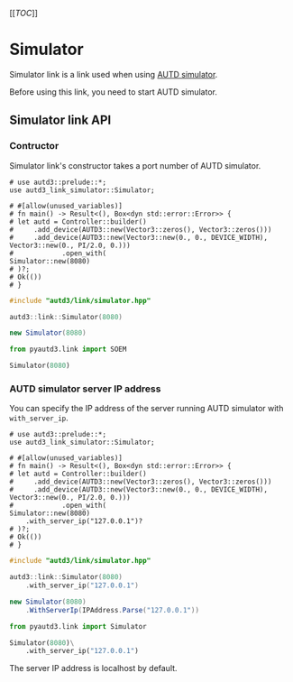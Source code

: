 [[_TOC_]]

# Simulator

Simulator link is a link used when using [AUTD simulator](../../Simulator/simulator.md).

Before using this link, you need to start AUTD simulator.

## Simulator link API

### Contructor

Simulator link's constructor takes a port number of AUTD simulator.

```rust,should_panic
# use autd3::prelude::*;
use autd3_link_simulator::Simulator;

# #[allow(unused_variables)]
# fn main() -> Result<(), Box<dyn std::error::Error>> {
# let autd = Controller::builder()
#     .add_device(AUTD3::new(Vector3::zeros(), Vector3::zeros()))
#     .add_device(AUTD3::new(Vector3::new(0., 0., DEVICE_WIDTH), Vector3::new(0., PI/2.0, 0.)))
#            .open_with(
Simulator::new(8080)
# )?;
# Ok(())
# }
```

```cpp
#include "autd3/link/simulator.hpp"

autd3::link::Simulator(8080)
```

```cs
new Simulator(8080)
```

```python
from pyautd3.link import SOEM

Simulator(8080)
```

### AUTD simulator server IP address

You can specify the IP address of the server running AUTD simulator with `with_server_ip`.

```rust,should_panic
# use autd3::prelude::*;
use autd3_link_simulator::Simulator;

# #[allow(unused_variables)]
# fn main() -> Result<(), Box<dyn std::error::Error>> {
# let autd = Controller::builder()
#     .add_device(AUTD3::new(Vector3::zeros(), Vector3::zeros()))
#     .add_device(AUTD3::new(Vector3::new(0., 0., DEVICE_WIDTH), Vector3::new(0., PI/2.0, 0.)))
#            .open_with(
Simulator::new(8080)
    .with_server_ip("127.0.0.1")?
# )?;
# Ok(())
# }
```

```cpp
#include "autd3/link/simulator.hpp"

autd3::link::Simulator(8080)
    .with_server_ip("127.0.0.1")
```

```cs
new Simulator(8080)
    .WithServerIp(IPAddress.Parse("127.0.0.1"))
```

```python
from pyautd3.link import Simulator

Simulator(8080)\
    .with_server_ip("127.0.0.1")
```

The server IP address is localhost by default.
